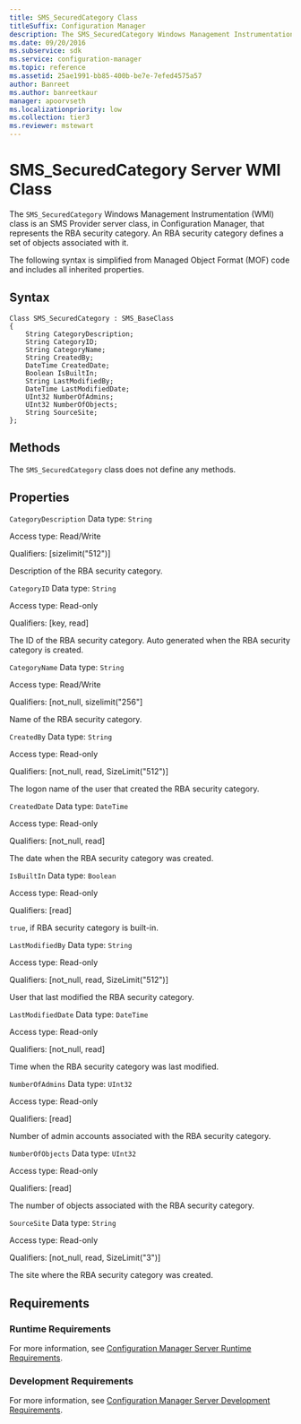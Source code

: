 ```yaml
---
title: SMS_SecuredCategory Class
titleSuffix: Configuration Manager
description: The SMS_SecuredCategory Windows Management Instrumentation class is an SMS Provider server class, in Configuration Manager, that represents the RBA security category.
ms.date: 09/20/2016
ms.subservice: sdk
ms.service: configuration-manager
ms.topic: reference
ms.assetid: 25ae1991-bb85-400b-be7e-7efed4575a57
author: Banreet
ms.author: banreetkaur
manager: apoorvseth
ms.localizationpriority: low
ms.collection: tier3
ms.reviewer: mstewart
---
```

# SMS_SecuredCategory Server WMI Class
The `SMS_SecuredCategory` Windows Management Instrumentation (WMI) class is an SMS Provider server class, in Configuration Manager, that represents the RBA security category. An RBA security category defines a set of objects associated with it.

 The following syntax is simplified from Managed Object Format (MOF) code and includes all inherited properties.

## Syntax

```
Class SMS_SecuredCategory : SMS_BaseClass
{
    String CategoryDescription;
    String CategoryID;
    String CategoryName;
    String CreatedBy;
    DateTime CreatedDate;
    Boolean IsBuiltIn;
    String LastModifiedBy;
    DateTime LastModifiedDate;
    UInt32 NumberOfAdmins;
    UInt32 NumberOfObjects;
    String SourceSite;
};
```

## Methods
 The `SMS_SecuredCategory` class does not define any methods.

## Properties
 `CategoryDescription`
 Data type: `String`

 Access type: Read/Write

 Qualifiers: [sizelimit("512")]

 Description of the RBA security category.

 `CategoryID`
 Data type: `String`

 Access type: Read-only

 Qualifiers: [key, read]

 The ID of the RBA security category. Auto generated when the RBA security category is created.

 `CategoryName`
 Data type: `String`

 Access type: Read/Write

 Qualifiers: [not_null, sizelimit("256"]

 Name of the RBA security category.

 `CreatedBy`
 Data type: `String`

 Access type: Read-only

 Qualifiers: [not_null, read, SizeLimit("512")]

 The logon name of the user that created the RBA security category.

 `CreatedDate`
 Data type: `DateTime`

 Access type: Read-only

 Qualifiers: [not_null, read]

 The date when the RBA security category was created.

 `IsBuiltIn`
 Data type: `Boolean`

 Access type: Read-only

 Qualifiers: [read]

 `true`, if RBA security category is built-in.

 `LastModifiedBy`
 Data type: `String`

 Access type: Read-only

 Qualifiers: [not_null, read, SizeLimit("512")]

 User that last modified the RBA security category.

 `LastModifiedDate`
 Data type: `DateTime`

 Access type: Read-only

 Qualifiers: [not_null, read]

 Time when the RBA security category was last modified.

 `NumberOfAdmins`
 Data type: `UInt32`

 Access type: Read-only

 Qualifiers: [read]

 Number of admin accounts associated with the RBA security category.

 `NumberOfObjects`
 Data type: `UInt32`

 Access type: Read-only

 Qualifiers: [read]

 The number of objects associated with the RBA security category.

 `SourceSite`
 Data type: `String`

 Access type: Read-only

 Qualifiers: [not_null, read, SizeLimit("3")]

 The site where the RBA security category was created.

## Requirements

### Runtime Requirements
 For more information, see [Configuration Manager Server Runtime Requirements](../../../../../develop/core/reqs/server-runtime-requirements.md).

### Development Requirements
 For more information, see [Configuration Manager Server Development Requirements](../../../../../develop/core/reqs/server-development-requirements.md).
